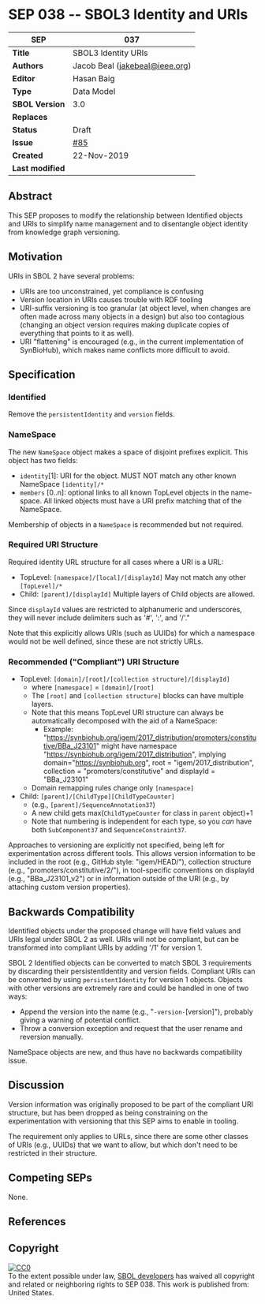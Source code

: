 SEP 038 -- SBOL3 Identity and URIs
===================================

SEP                     | 037
----------------------|--------------
**Title**                | SBOL3 Identity URIs
**Authors**           | Jacob Beal (<jakebeal@ieee.org>)
**Editor**            | Hasan Baig
**Type**               | Data Model
**SBOL Version** | 3.0
**Replaces**        | 
**Status**             | Draft
**Issue** | [#85](https://github.com/SynBioDex/SEPs/issues/85)
**Created**          | 22-Nov-2019
**Last modified**  | 

## Abstract

This SEP proposes to modify the relationship between Identified objects and URIs to simplify name management and to disentangle object identity from knowledge graph versioning.

## Motivation <a name='motivation'></a>

URIs in SBOL 2 have several problems:

- URIs are too unconstrained, yet compliance is confusing
- Version location in URIs causes trouble with RDF tooling
- URI-suffix versioning is too granular (at object level, when changes are often made across many objects in a design) but also too contagious (changing an object version requires making duplicate copies of everything that points to it as well).
- URI "flattening" is encouraged (e.g., in the current implementation of SynBioHub), which makes name conflicts more difficult to avoid.


## Specification <a name='specification'></a>

### Identified

Remove the `persistentIdentity` and `version` fields.

### NameSpace

The new `NameSpace` object makes a space of disjoint prefixes explicit.  This object has two fields:

- `identity`[1]: URI for the object.  MUST NOT match any other known NameSpace `[identity]/*`
- `members` [0..n]: optional links to all known TopLevel objects in the name-space.  All linked objects must have a URI prefix matching that of the NameSpace.

Membership of objects in a `NameSpace` is recommended but not required.

### Required URI Structure

Required identity URL structure for all cases where a URI is a URL:

- TopLevel: `[namespace]/[local]/[displayId]`
	May not match any other `[TopLevel]/*`
- Child: `[parent]/[displayId]`
	Multiple layers of Child objects are allowed.

Since `displayId` values are restricted to alphanumeric and underscores, they will never include delimiters such as '#', ':', and '/'."

Note that this explicitly allows URIs (such as UUIDs) for which a namespace would not be well defined, since these are not strictly URLs.

### Recommended ("Compliant") URI Structure

- TopLevel: `[domain]/[root]/[collection structure]/[displayId]`
  - where `[namespace]` = `[domain]/[root]`
  - The `[root]` and `[collection structure]` blocks can have multiple layers.
  - Note that this means TopLevel URI structure can always be automatically decomposed with the aid of a NameSpace:
    - Example: "https://synbiohub.org/igem/2017_distribution/promoters/constitutive/BBa_J23101" might have namespace "https://synbiohub.org/igem/2017_distribution", implying domain="https://synbiohub.org", root = "igem/2017_distribution", collection = "promoters/constitutive" and displayId = "BBa_J23101"
  - Domain remapping rules change only `[namespace]`
- Child: `[parent]/[ChildType][ChildTypeCounter]`
  - (e.g., `[parent]/SequenceAnnotation37`)
  - A new child gets max(`ChildTypeCounter` for class in `parent` object)+1
  - Note that numbering is independent for each type, so you _can_ have both `SubComponent37` and `SequenceConstraint37`.


Approaches to versioning are explicitly not specified, being left for experimentation across different tools. This allows version information to be included in the root (e.g., GitHub style: "igem/HEAD/"), collection structure (e.g., "promoters/constitutive/2/"), in tool-specific conventions on displayId (e.g., "BBa_J23101_v2") or in information outside of the URI (e.g., by attaching custom version properties).

## Backwards Compatibility <a name='compatibility'></a>

Identified objects under the proposed change will have field values and URIs legal under SBOL 2 as well. URIs will not be compliant, but can be transformed into compliant URIs by adding '/1' for version 1.

SBOL 2 Identified objects can be converted to match SBOL 3 requirements by discarding their persistentIdentity and version fields.  Compliant URIs can be converted by using `persistentIdentity` for version 1 objects. Objects with other versions are extremely rare and could be handled in one of two ways:

- Append the version into the name (e.g., "`-version-`[version]"), probably giving a warning of potential conflict.
- Throw a conversion exception and request that the user rename and reversion manually.

NameSpace objects are new, and thus have no backwards compatibility issue.

## Discussion <a name='discussion'></a>

Version information was originally proposed to be part of the compliant URI structure, but has been dropped as being constraining on the experimentation with versioning that this SEP aims to enable in tooling.

The requirement only applies to URLs, since there are some other classes of URIs (e.g., UUIDs) that we want to allow, but which don't need to be restricted in their structure.

## Competing SEPs <a name='competing_seps'></a>

None.

References <a name='references'></a>
----------------

Copyright <a name='copyright'></a>
-------------

<p xmlns:dct="http://purl.org/dc/terms/" xmlns:vcard="http://www.w3.org/2001/vcard-rdf/3.0#">
  <a rel="license"
     href="http://creativecommons.org/publicdomain/zero/1.0/">
    <img src="http://i.creativecommons.org/p/zero/1.0/88x31.png" style="border-style: none;" alt="CC0" />
  </a>
  <br />
  To the extent possible under law,
  <a rel="dct:publisher"
     href="sbolstandard.org">
    <span property="dct:title">SBOL developers</span></a>
  has waived all copyright and related or neighboring rights to
  <span property="dct:title">SEP 038</span>.
This work is published from:
<span property="vcard:Country" datatype="dct:ISO3166"
      content="US" about="sbolstandard.org">
  United States</span>.
</p>


